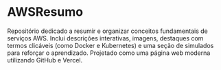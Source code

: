 # AWSResumo
Repositório dedicado a resumir e organizar conceitos fundamentais de serviços AWS. Inclui descrições interativas, imagens, destaques com termos clicáveis (como Docker e Kubernetes) e uma seção de simulados para reforçar o aprendizado. Projetado como uma página web moderna utilizando GitHub e Vercel.
